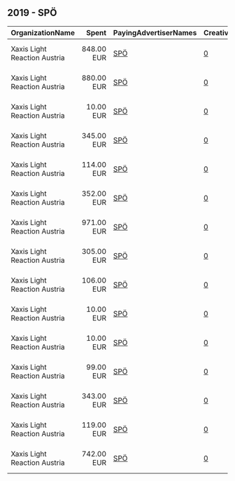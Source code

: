 ## 2019 - SPÖ 
|OrganizationName|Spent|PayingAdvertiserNames|CreativeUrls|Impressions|Genders|AgeBrackets|CountryCodes|BillingAddresses|CandidateBallotInformation|
|:---|---:|:---|:---|---:|:---|:---|:---|:---|:---|
|Xaxis Light Reaction Austria|848.00 EUR|[SPÖ](2019/SPÖ.md)|[0](https://www.snap.com/political-ads/asset/6bac9f1b6d29e8cd270c0d3500893f7c2244ea66c2fc7728ea49e5df92931aa7?mediaType=mp4)|704,494||16+|austria|"Vordere Zollamtsstraße 13/7,Vienna,1030,AT"||
|Xaxis Light Reaction Austria|880.00 EUR|[SPÖ](2019/SPÖ.md)|[0](https://www.snap.com/political-ads/asset/bb790d0aeb1bb85d603f44ecdf7c2e9eeac4fd87f94215e3ddd4b98b751d9479?mediaType=mp4)|716,196||16+|austria|"Vordere Zollamtsstraße 13/7,Vienna,1030,AT"||
|Xaxis Light Reaction Austria|10.00 EUR|[SPÖ](2019/SPÖ.md)|[0](https://www.snap.com/political-ads/asset/7ef59451a1eaec57f21779043e7bbf58dfc22db92641f6c06ac92bde50f65e2e?mediaType=mp4)|6,369|||austria|"Vordere Zollamtsstraße 13/7,Vienna,1030,AT"||
|Xaxis Light Reaction Austria|345.00 EUR|[SPÖ](2019/SPÖ.md)|[0](https://www.snap.com/political-ads/asset/6bac9f1b6d29e8cd270c0d3500893f7c2244ea66c2fc7728ea49e5df92931aa7?mediaType=mp4)|286,805||16+|austria|"Vordere Zollamtsstraße 13/7,Vienna,1030,AT"||
|Xaxis Light Reaction Austria|114.00 EUR|[SPÖ](2019/SPÖ.md)|[0](https://www.snap.com/political-ads/asset/bb790d0aeb1bb85d603f44ecdf7c2e9eeac4fd87f94215e3ddd4b98b751d9479?mediaType=mp4)|70,250||35++|austria|"Vordere Zollamtsstraße 13/7,Vienna,1030,AT"||
|Xaxis Light Reaction Austria|352.00 EUR|[SPÖ](2019/SPÖ.md)|[0](https://www.snap.com/political-ads/asset/bb790d0aeb1bb85d603f44ecdf7c2e9eeac4fd87f94215e3ddd4b98b751d9479?mediaType=mp4)|281,839||16+|austria|"Vordere Zollamtsstraße 13/7,Vienna,1030,AT"||
|Xaxis Light Reaction Austria|971.00 EUR|[SPÖ](2019/SPÖ.md)|[0](https://www.snap.com/political-ads/asset/7ef59451a1eaec57f21779043e7bbf58dfc22db92641f6c06ac92bde50f65e2e?mediaType=mp4)|783,941||16+|austria|"Vordere Zollamtsstraße 13/7,Vienna,1030,AT"||
|Xaxis Light Reaction Austria|305.00 EUR|[SPÖ](2019/SPÖ.md)|[0](https://www.snap.com/political-ads/asset/2eac2c638e20c9799bad36ed9b2146cb2140ab354e92a252758b1fd12852009d?mediaType=mp4)|248,085||16+|austria|"Vordere Zollamtsstraße 13/7,Vienna,1030,AT"||
|Xaxis Light Reaction Austria|106.00 EUR|[SPÖ](2019/SPÖ.md)|[0](https://www.snap.com/political-ads/asset/684b577237112a72fb3513a48accd7962d1a47a8ed352077cf136ff1cd600db8?mediaType=mp4)|67,255||35++|austria|"Vordere Zollamtsstraße 13/7,Vienna,1030,AT"||
|Xaxis Light Reaction Austria|10.00 EUR|[SPÖ](2019/SPÖ.md)|[0](https://www.snap.com/political-ads/asset/684b577237112a72fb3513a48accd7962d1a47a8ed352077cf136ff1cd600db8?mediaType=mp4)|6,036|||austria|"Vordere Zollamtsstraße 13/7,Vienna,1030,AT"||
|Xaxis Light Reaction Austria|10.00 EUR|[SPÖ](2019/SPÖ.md)|[0](https://www.snap.com/political-ads/asset/bb790d0aeb1bb85d603f44ecdf7c2e9eeac4fd87f94215e3ddd4b98b751d9479?mediaType=mp4)|6,407|||austria|"Vordere Zollamtsstraße 13/7,Vienna,1030,AT"||
|Xaxis Light Reaction Austria|99.00 EUR|[SPÖ](2019/SPÖ.md)|[0](https://www.snap.com/political-ads/asset/6bac9f1b6d29e8cd270c0d3500893f7c2244ea66c2fc7728ea49e5df92931aa7?mediaType=mp4)|61,299||35++|austria|"Vordere Zollamtsstraße 13/7,Vienna,1030,AT"||
|Xaxis Light Reaction Austria|343.00 EUR|[SPÖ](2019/SPÖ.md)|[0](https://www.snap.com/political-ads/asset/684b577237112a72fb3513a48accd7962d1a47a8ed352077cf136ff1cd600db8?mediaType=mp4)|289,277||16+|austria|"Vordere Zollamtsstraße 13/7,Vienna,1030,AT"||
|Xaxis Light Reaction Austria|119.00 EUR|[SPÖ](2019/SPÖ.md)|[0](https://www.snap.com/political-ads/asset/7ef59451a1eaec57f21779043e7bbf58dfc22db92641f6c06ac92bde50f65e2e?mediaType=mp4)|73,232||35++|austria|"Vordere Zollamtsstraße 13/7,Vienna,1030,AT"||
|Xaxis Light Reaction Austria|742.00 EUR|[SPÖ](2019/SPÖ.md)|[0](https://www.snap.com/political-ads/asset/684b577237112a72fb3513a48accd7962d1a47a8ed352077cf136ff1cd600db8?mediaType=mp4)|612,019||16+|austria|"Vordere Zollamtsstraße 13/7,Vienna,1030,AT"||
